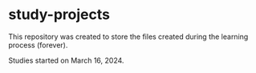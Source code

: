 # study-projects
 This repository was created to store the files created during the learning process (forever).

 Studies started on March 16, 2024.
